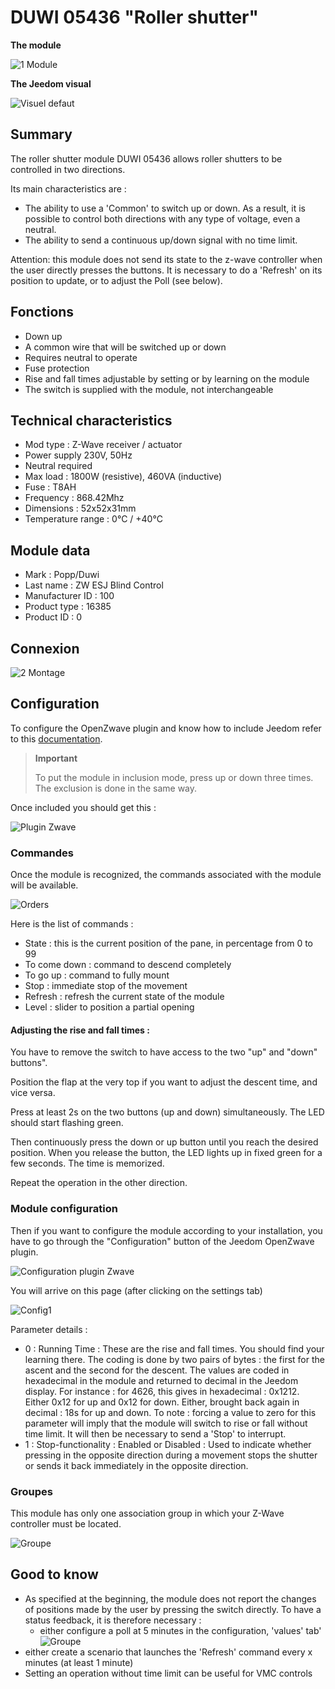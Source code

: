 # DUWI 05436 "Roller shutter"

 **The module**

![1 Module](images/duwi.05436/1-Module.PNG)

**The Jeedom visual**

![Visuel defaut](images/duwi.05436/Visuel_defaut.PNG)

## Summary 

The roller shutter module DUWI 05436 allows roller shutters to be controlled in two directions.

Its main characteristics are :

-   The ability to use a 'Common' to switch up or down. As a result, it is possible to control both directions with any type of voltage, even a neutral.
-   The ability to send a continuous up/down signal with no time limit.

Attention: this module does not send its state to the z-wave controller when the user directly presses the buttons. It is necessary to do a 'Refresh' on its position to update, or to adjust the Poll (see below).

## Fonctions

-   Down up
-   A common wire that will be switched up or down
-   Requires neutral to operate
-   Fuse protection
-   Rise and fall times adjustable by setting or by learning on the module
-   The switch is supplied with the module, not interchangeable

## Technical characteristics

-   Mod type : Z-Wave receiver / actuator
-   Power supply 230V, 50Hz
-   Neutral required
-   Max load : 1800W (resistive), 460VA (inductive)
-   Fuse : T8AH
-   Frequency : 868.42Mhz
-   Dimensions : 52x52x31mm
-   Temperature range : 0°C / +40°C

## Module data

-   Mark : Popp/Duwi
-   Last name : ZW ESJ Blind Control
-   Manufacturer ID : 100
-   Product type : 16385
-   Product ID : 0

## Connexion

![2 Montage](images/duwi.05436/2-Montage.PNG)

## Configuration

To configure the OpenZwave plugin and know how to include Jeedom refer to this [documentation](https://doc.jeedom.com/en_US/plugins/automation%20protocol/openzwave/).

> **Important**
>
> To put the module in inclusion mode, press up or down three times. The exclusion is done in the same way.

Once included you should get this :

![Plugin Zwave](images/duwi.05436/3-Inclusion.PNG)

### Commandes

Once the module is recognized, the commands associated with the module will be available.

![Orders](images/duwi.05436/4-Commandes.PNG)

Here is the list of commands :

-   State : this is the current position of the pane, in percentage from 0 to 99
-   To come down : command to descend completely
-   To go up : command to fully mount
-   Stop : immediate stop of the movement
-   Refresh : refresh the current state of the module
-   Level : slider to position a partial opening

#### Adjusting the rise and fall times :

You have to remove the switch to have access to the two "up" and "down" buttons".

Position the flap at the very top if you want to adjust the descent time, and vice versa.

Press at least 2s on the two buttons (up and down) simultaneously. The LED should start flashing green.

Then continuously press the down or up button until you reach the desired position. When you release the button, the LED lights up in fixed green for a few seconds. The time is memorized.

Repeat the operation in the other direction.

### Module configuration

Then if you want to configure the module according to your installation, you have to go through the "Configuration" button of the Jeedom OpenZwave plugin.

![Configuration plugin Zwave](images/plugin/bouton_configuration.jpg)

You will arrive on this page (after clicking on the settings tab)

![Config1](images/duwi.05436/5-Paramètres.PNG)

Parameter details :

-   0 : Running Time :
These are the rise and fall times. You should find your learning there.
The coding is done by two pairs of bytes : the first for the ascent and the second for the descent.
The values are coded in hexadecimal in the module and returned to decimal in the Jeedom display.
For instance : for 4626, this gives in hexadecimal : 0x1212. Either 0x12 for up and 0x12 for down. Either, brought back again in decimal : 18s for up and down.
To note : forcing a value to zero for this parameter will imply that the module will switch to rise or fall without time limit. It will then be necessary to send a 'Stop' to interrupt.
-   1 : Stop-functionality : Enabled or Disabled :
Used to indicate whether pressing in the opposite direction during a movement stops the shutter or sends it back immediately in the opposite direction.

### Groupes

This module has only one association group in which your Z-Wave controller must be located.

![Groupe](images/duwi.05436/6-Groupes.PNG)

## Good to know

-   As specified at the beginning, the module does not report the changes of positions made by the user by pressing the switch directly. To have a status feedback, it is therefore necessary :
    - either configure a poll at 5 minutes in the configuration, 'values' tab'
![Groupe](images/duwi.05436/7-Poll.PNG)
  - either create a scenario that launches the 'Refresh' command every x minutes (at least 1 minute)
-   Setting an operation without time limit can be useful for VMC controls
